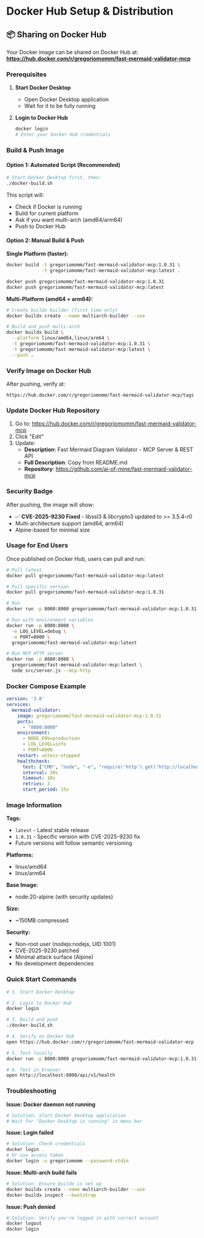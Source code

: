 # Docker Hub Setup & Distribution

## 📦 Sharing on Docker Hub

Your Docker image can be shared on Docker Hub at:
**https://hub.docker.com/r/gregoriomomm/fast-mermaid-validator-mcp**

### Prerequisites

1. **Start Docker Desktop**
   - Open Docker Desktop application
   - Wait for it to be fully running

2. **Login to Docker Hub**
   ```bash
   docker login
   # Enter your Docker Hub credentials
   ```

### Build & Push Image

#### Option 1: Automated Script (Recommended)
```bash
# Start Docker Desktop first, then:
./docker-build.sh
```

This script will:
- Check if Docker is running
- Build for current platform
- Ask if you want multi-arch (amd64/arm64)
- Push to Docker Hub

#### Option 2: Manual Build & Push

**Single Platform (faster):**
```bash
docker build -t gregoriomomm/fast-mermaid-validator-mcp:1.0.31 \
             -t gregoriomomm/fast-mermaid-validator-mcp:latest .

docker push gregoriomomm/fast-mermaid-validator-mcp:1.0.31
docker push gregoriomomm/fast-mermaid-validator-mcp:latest
```

**Multi-Platform (amd64 + arm64):**
```bash
# Create buildx builder (first time only)
docker buildx create --name multiarch-builder --use

# Build and push multi-arch
docker buildx build \
  --platform linux/amd64,linux/arm64 \
  -t gregoriomomm/fast-mermaid-validator-mcp:1.0.31 \
  -t gregoriomomm/fast-mermaid-validator-mcp:latest \
  --push .
```

### Verify Image on Docker Hub

After pushing, verify at:
```
https://hub.docker.com/r/gregoriomomm/fast-mermaid-validator-mcp/tags
```

### Update Docker Hub Repository

1. Go to: https://hub.docker.com/r/gregoriomomm/fast-mermaid-validator-mcp
2. Click "Edit"
3. Update:
   - **Description**: Fast Mermaid Diagram Validator - MCP Server & REST API
   - **Full Description**: Copy from README.md
   - **Repository**: https://github.com/ai-of-mine/fast-mermaid-validator-mcp

### Security Badge

After pushing, the image will show:
- ✅ **CVE-2025-9230 Fixed** - libssl3 & libcrypto3 updated to >= 3.5.4-r0
- Multi-architecture support (amd64, arm64)
- Alpine-based for minimal size

### Usage for End Users

Once published on Docker Hub, users can pull and run:

```bash
# Pull latest
docker pull gregoriomomm/fast-mermaid-validator-mcp:latest

# Pull specific version
docker pull gregoriomomm/fast-mermaid-validator-mcp:1.0.31

# Run
docker run -p 8000:8000 gregoriomomm/fast-mermaid-validator-mcp:1.0.31

# Run with environment variables
docker run -p 8000:8000 \
  -e LOG_LEVEL=debug \
  -e PORT=8000 \
  gregoriomomm/fast-mermaid-validator-mcp:latest

# Run MCP HTTP server
docker run -p 8080:8080 \
  gregoriomomm/fast-mermaid-validator-mcp:latest \
  node src/server.js --mcp-http
```

### Docker Compose Example

```yaml
version: '3.8'
services:
  mermaid-validator:
    image: gregoriomomm/fast-mermaid-validator-mcp:1.0.31
    ports:
      - "8000:8000"
    environment:
      - NODE_ENV=production
      - LOG_LEVEL=info
      - PORT=8000
    restart: unless-stopped
    healthcheck:
      test: ["CMD", "node", "-e", "require('http').get('http://localhost:8000/api/v1/health', (res) => { process.exit(res.statusCode === 200 ? 0 : 1) })"]
      interval: 30s
      timeout: 10s
      retries: 3
      start_period: 15s
```

### Image Information

**Tags:**
- `latest` - Latest stable release
- `1.0.31` - Specific version with CVE-2025-9230 fix
- Future versions will follow semantic versioning

**Platforms:**
- linux/amd64
- linux/arm64

**Base Image:**
- node:20-alpine (with security updates)

**Size:**
- ~150MB compressed

**Security:**
- Non-root user (nodejs:nodejs, UID 1001)
- CVE-2025-9230 patched
- Minimal attack surface (Alpine)
- No development dependencies

### Quick Start Commands

```bash
# 1. Start Docker Desktop

# 2. Login to Docker Hub
docker login

# 3. Build and push
./docker-build.sh

# 4. Verify on Docker Hub
open https://hub.docker.com/r/gregoriomomm/fast-mermaid-validator-mcp

# 5. Test locally
docker run -p 8000:8000 gregoriomomm/fast-mermaid-validator-mcp:1.0.31

# 6. Test in browser
open http://localhost:8000/api/v1/health
```

### Troubleshooting

**Issue: Docker daemon not running**
```bash
# Solution: Start Docker Desktop application
# Wait for "Docker Desktop is running" in menu bar
```

**Issue: Login failed**
```bash
# Solution: Check credentials
docker login
# Or use access token
docker login -u gregoriomomm --password-stdin
```

**Issue: Multi-arch build fails**
```bash
# Solution: Ensure buildx is set up
docker buildx create --name multiarch-builder --use
docker buildx inspect --bootstrap
```

**Issue: Push denied**
```bash
# Solution: Verify you're logged in with correct account
docker logout
docker login
```
